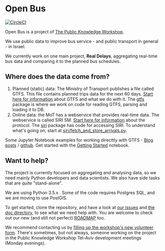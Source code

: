 # Open Bus
[![CircleCI](https://circleci.com/gh/hasadna/open-bus/tree/master.svg?style=svg)](https://circleci.com/gh/hasadna/open-bus/tree/master)

Open Bus is a project of [The Public Knowledge Workshop](http://www.hasadna.org.il).

We use public data to improve bus service - and public transport in general - in Israel.

We currently work on one main project, **Real Delays**, aggregating real-time bus data and comparing it to the planned bus schedules.

## Where does the data come from?

1. Planned (static) data: The Ministry of Transport publishes a file called GTFS. This file contains planned trips data for the next 60 days. [Start here for information](https://github.com/hasadna/open-bus/blob/master/doc/working_with_GTFS.md) about GTFS and what we do with it. The [gtfs](https://github.com/hasadna/open-bus/tree/master/gtfs) package is where we work on code for reading GTFS, parsing and loading it to DB. 
2. Online data: the MoT has a webservice that provides real-time data. The webservice is called SIRI SM. [Start here for information](https://github.com/hasadna/open-bus/blob/master/doc/working_with_SIRI.md) about the protocol. The [siri](https://github.com/hasadna/open-bus/tree/master/siri) package has code for accessing SIRI. To understand what's going on, start at [siri/fetch_and_store_arrivals.py](https://github.com/hasadna/open-bus/blob/master/siri/fetch_and_store_arrivals.py).

Some Jupyter Notebook examples for working directtly with GTFS - [Blog posts](http://simplistic.me/tag/gtfs.html) / [github](https://github.com/cjer/open-bus-explore). Get started with the [Getting Started](https://github.com/cjer/open-bus-explore/blob/master/openbus_00_getting_started.ipynb) notebook. 

## Want to help?
The project is currently focused on aggregating and analysing data, so we need mainly Python developers and data scientists. We also have side tasks that are quite "stand-alone".

We are using Python 3.5.x . Some of the code requires Postgres SQL, and we are moving to use PostGIS.

To get started, clone the repository, and have a look at [our issues](https://github.com/hasadna/open-bus/issues) and [the doc directory](https://github.com/hasadna/open-bus/blob/master/doc/), to see what we need help with. You are welcome to check out our new (and still not perfect) [ROADMAP](https://github.com/hasadna/open-bus/blob/master/ROADMAP.md) too.

We recommend contacting us by [filling up the workshop's new volunteer form](https://docs.google.com/forms/d/e/1FAIpQLSdfAeyMNV3GOsHLIR4FLcb0D7YelNt69W4Aq2UAYF9O5eYzhw/viewform?c=0&w=1). There's sometimes, but not always, someone working on the project in the Public Knowledge Workshop Tel-Aviv development meetings (Monday evenings).
